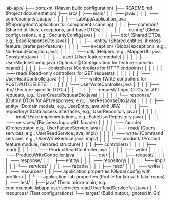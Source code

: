 lab-app/
├── pom.xml  (Maven build configuration)
├── README.md  (Project documentation)
├── src/
│   ├── main/
│   │   ├── java/
│   │   │   └── com/example/labapp/
│   │   │       ├── LabAppApplication.java  (@SpringBootApplication for component scanning)
│   │   │       ├── common/                (Shared utilities, exceptions, and base DTOs)
│   │   │       │   ├── config/            (Global configurations, e.g., SecurityConfig.java)
│   │   │       │   ├── dto/               (Shared DTOs, e.g., BaseResponseDto.java)
│   │   │       │   ├── entity/            (Shared entities, if cross-feature; prefer per-feature)
│   │   │       │   ├── exception/         (Global exceptions, e.g., NotFoundException.java)
│   │   │       │   └── util/              (Helpers, e.g., MapperUtil.java, Constants.java)
│   │   │       ├── user/                  (User feature module)
│   │   │       │   ├── UserModuleConfig.java  (Optional @Configuration for feature-specific beans)
│   │   │       │   ├── controllers/       (Controllers for HTTP endpoints)
│   │   │       │   │   ├── read/          (Read-only controllers for GET requests)
│   │   │       │   │   │   └── UserReadController.java
│   │   │       │   │   └── write/         (Write controllers for POST/PUT/DELETE)
│   │   │       │   │       └── UserWriteController.java
│   │   │       │   ├── dto/               (Feature-specific DTOs)
│   │   │       │   │   ├── request/       (Input DTOs for API requests, e.g., UserCreateRequestDto.java)
│   │   │       │   │   └── response/      (Output DTOs for API responses, e.g., UserResponseDto.java)
│   │   │       │   ├── entity/            (Domain models, e.g., UserEntity.java with JPA)
│   │   │       │   ├── repository/        (Data access interfaces, e.g., UserRepository.java)
│   │   │       │   │   └── impl/          (Fake implementations, e.g., FakeUserRepository.java)
│   │   │       │   └── services/          (Business logic with facade)
│   │   │       │       ├── facade/        (Orchestrator, e.g., UserFacadeService.java)
│   │   │       │       ├── read/          (Query services, e.g., UserReadService.java, impl/)
│   │   │       │       └── write/         (Command services, e.g., UserWriteService.java, impl/)
│   │   │       └── product/               (Product feature module, mirrored structure)
│   │   │           ├── controllers/
│   │   │           │   ├── read/
│   │   │           │   │   └── ProductReadController.java
│   │   │           │   └── write/
│   │   │           │       └── ProductWriteController.java
│   │   │           ├── dto/
│   │   │           │   ├── request/
│   │   │           │   └── response/
│   │   │           ├── entity/
│   │   │           ├── repository/
│   │   │           │   └── impl/
│   │   │           └── services/
│   │   │               ├── facade/
│   │   │               ├── read/
│   │   │               └── write/
│   │   └── resources/
│   │       ├── application.properties     (Global config with profiles)
│   │       └── application-lab.properties (Profile for lab with fake repos)
│   └── test/
│       ├── java/                          (Tests mirror main, e.g., com.example.labapp.user.services.read.UserReadServiceTest.java)
│       └── resources/                     (Test configurations)
└── target/                                (Build output, ignored in Git)

